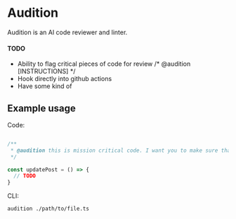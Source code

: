 # Audition

Audition is an AI code reviewer and linter. 

#### TODO

- Ability to flag critical pieces of code for review /* @audition [INSTRUCTIONS] */
- Hook directly into github actions
- Have some kind of 


## Example usage

Code:

```typescript

/**
 * @audition this is mission critical code. I want you to make sure that it's as tight and small as possible.
 */

const updatePost = () => {
  // TODO
}
```

CLI:

```bash
audition ./path/to/file.ts
```
